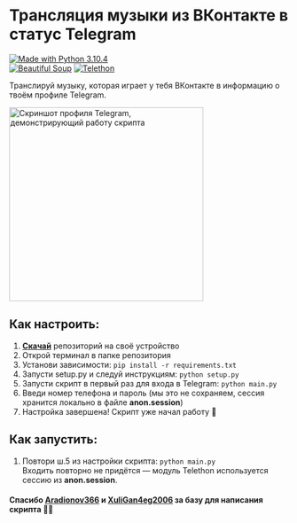 # Трансляция музыки из ВКонтакте в статус Telegram
[![Made with Python 3.10.4](https://img.shields.io/badge/Made_with-Python_3.10.4-%23336E9E)][1]<br/>
[![Beautiful Soup](https://img.shields.io/badge/Beautiful_Soup-%231C4E63)][2]   [![Telethon](https://img.shields.io/badge/Telethon-%23FFD750)][3]

Транслируй музыку, которая играет у тебя ВКонтакте в информацию о твоём профиле Telegram.

<img src="https://user-images.githubusercontent.com/22418658/172883534-9dc82cc4-7f69-4741-bf00-1e156309a1bc.png" alt="Скриншот профиля Telegram, демонстрирующий работу скрипта" height="350">

## Как настроить:
1. **[Скачай][4]** репозиторий на своё устройство
2. Открой терминал в папке репозитория
3. Установи зависимости: `pip install -r requirements.txt`
4. Запусти setup.py и следуй инструкциям: `python setup.py`
5. Запусти скрипт в первый раз для входа в Telegram: `python main.py`
6. Введи номер телефона и пароль (мы это не сохраняем, сессия хранится локально в файле **anon.session**)
7. Настройка завершена! Скрипт уже начал работу 🚀

## Как запустить:
1. Повтори ш.5 из настройки скрипта: `python main.py`<br/>
Входить повторно не придётся — модуль Telethon используется сессию из **anon.session**.

#### Спасибо [Aradionov366][5] и [XuliGan4eg2006][6] за базу для написания скрипта ✊🏻

[1]: https://python.org
[2]: https://www.crummy.com/software/BeautifulSoup/
[3]: https://github.com/LonamiWebs/Telethon
[4]: https://github.com/PaveTranquil/music-stream-vk-tg/archive/refs/heads/main.zip
[5]: https://github.com/Aradionov366
[6]: https://github.com/XuliGan4eg2006
